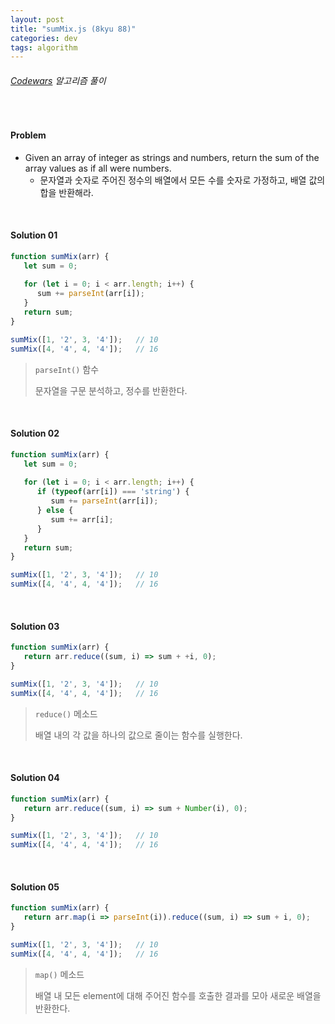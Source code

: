 ```yaml
---
layout: post
title: "sumMix.js (8kyu 88)"
categories: dev
tags: algorithm
---
```


###### [Codewars](https://www.codewars.com) 알고리즘 풀이

<br>

#### Problem

- Given an array of integer as strings and numbers, return the sum of the array values as if all were numbers.
  - 문자열과 숫자로 주어진 정수의 배열에서 모든 수를 숫자로 가정하고, 배열 값의 합을 반환해라.

<br>

#### Solution 01

```js
function sumMix(arr) {
   let sum = 0;
   
   for (let i = 0; i < arr.length; i++) {
      sum += parseInt(arr[i]);
   }
   return sum;
}

sumMix([1, '2', 3, '4']);	// 10
sumMix([4, '4', 4, '4']);	// 16
```

> `parseInt()` 함수
>
> 문자열을 구문 분석하고, 정수를 반환한다.

<br>

#### Solution 02

```js
function sumMix(arr) {
   let sum = 0;
   
   for (let i = 0; i < arr.length; i++) {
      if (typeof(arr[i]) === 'string') {
         sum += parseInt(arr[i]);
      } else {
         sum += arr[i];
      }
   }
   return sum;
}

sumMix([1, '2', 3, '4']);	// 10
sumMix([4, '4', 4, '4']);	// 16
```

<br>

#### Solution 03

```js
function sumMix(arr) {
   return arr.reduce((sum, i) => sum + +i, 0);
}

sumMix([1, '2', 3, '4']);	// 10
sumMix([4, '4', 4, '4']);	// 16
```

> `reduce()` 메소드
>
> 배열 내의 각 값을 하나의 값으로 줄이는 함수를 실행한다.

<br>

#### Solution 04

```js
function sumMix(arr) {
   return arr.reduce((sum, i) => sum + Number(i), 0);
}

sumMix([1, '2', 3, '4']);	// 10
sumMix([4, '4', 4, '4']);	// 16
```

<br>

#### Solution 05

```js
function sumMix(arr) {
   return arr.map(i => parseInt(i)).reduce((sum, i) => sum + i, 0);
}

sumMix([1, '2', 3, '4']);	// 10
sumMix([4, '4', 4, '4']);	// 16
```

> `map()` 메소드
>
> 배열 내 모든 element에 대해 주어진 함수를 호출한 결과를 모아 새로운 배열을 반환한다.

<br>